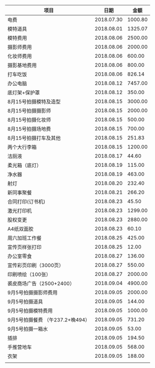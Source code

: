 | **项目**                                   | **日期**   | **金额** |
| ------------------------------------------ | ---------- | -------- |
| 电费                                       | 2018.07.30 | 1000.80  |
| 模特道具                                   | 2018.08.01 | 1325.07  |
| 模特费用                                   | 2018.08.06 | 2500.00  |
| 摄影师费用                                 | 2018.08.06 | 2000.00  |
| 化妆师费用                                 | 2018.08.06 | 600.00   |
| 摄影基地费用                               | 2018.08.06 | 800.00   |
| 打车吃饭                                   | 2018.08.06 | 826.14   |
| 办公电脑                                   | 2018.08.12 | 7457.00  |
| 底灯架+保护罩                              | 2018.08.12 | 350.00   |
| 8月15号拍摄模特及造型                      | 2018.08.15 | 3000.00  |
| 8月15号拍摄摄影师                          | 2018.08.15 | 2000.00  |
| 8月15号拍摄化妆师                          | 2018.08.15 | 500.00   |
| 8月15号拍摄场地费                          | 2018.08.15 | 700.00   |
| 8月15号拍摄打车及其他                      | 2018.08.15 | 251.83   |
| 两个大行李箱                               | 2018.08.15 | 1200.00  |
| 洁厕液                                     | 2018.08.17 | 44.60    |
| 柔光箱（底灯）                             | 2018.08.19 | 115.00   |
| 净水器                                     | 2018.08.19 | 463.00   |
| 射灯                                       | 2018.08.20 | 232.40   |
| 新同事聚餐                                 | 2018.08.21 | 266.20   |
| 合同打印(订书机)                           | 2018.08.23 | 45.50    |
| 激光打印机                                 | 2018.08.23 | 1299.00  |
| 股权变更                                   | 2018.08.23 | 2880.00  |
| A4纸双面胶                                 | 2018.08.23 | 60.10    |
| 周六加班工作餐                             | 2018.08.25 | 425.00   |
| 宣传页样张打印                             | 2018.08.25 | 12.00    |
| 办公室零食                                 | 2018.08.27 | 136.00   |
| 宣传彩页印刷（3000页）                     | 2018.08.27 | 550.00   |
| 印刷喷绘（100张）                          | 2018.08.27 | 2000.00  |
| 裘皮商场广告（2500+2400）                  | 2018.09.04 | 4900.00  |
| 9月5号拍摄摄影师费用                       | 2018.09.05 | 2000.00  |
| 9月5号拍摄道具                             | 2018.09.05 | 144.00   |
| 9月5号拍摄模特费用                         | 2018.09.05 | 1000.00  |
| 9月5号拍摄餐费           （午237.2+晚494） | 2018.09.05 | 731.20   |
| 9月5号拍摄一箱水                           | 2018.09.05 | 53.00    |
| 插排                                       | 2018.09.05 | 194.50   |
| 手推营地车                                 | 2018.09.05 | 568.00   |
| 衣架                                       | 2018.09.05 | 188.00   |
|                                            |            |          |
